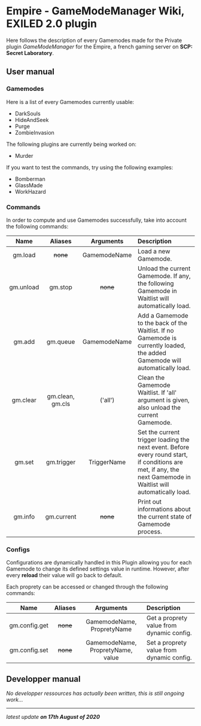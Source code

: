 # Empire - GameModeManager Wiki, EXILED 2.0 plugin

Here follows the description of every Gamemodes made for the Private plugin *GameModeManager* for the Empire, a french gaming server on **SCP: Secret Laboratory**.

## User manual

### Gamemodes

Here is a list of every Gamemodes currently usable:
* DarkSouls
* HideAndSeek
* Purge
* ZombieInvasion

The following plugins are currently being worked on:
* Murder

If you want to test the commands, try using the following examples:
* Bomberman
* GlassMade
* WorkHazard

### Commands

In order to compute and use Gamemodes successfully, take into account the following commands:

Name | Aliases | Arguments | Description
:---: | :---: | :---: | :------
gm.load | ~~none~~ | GamemodeName | Load a new Gamemode.
gm.unload | gm.stop | ~~none~~ | Unload the current Gamemode. If any, the following Gamemode in Waitlist will automatically load.
gm.add | gm.queue | GamemodeName | Add a Gamemode to the back of the Waitlist. If no Gamemode is currently loaded, the added Gamemode will automatically load.
gm.clear | gm.clean, gm.cls | ('all') | Clean the Gamemode Waitlist. If 'all' argument is given, also unload the current Gamemode.
gm.set | gm.trigger | TriggerName | Set the current trigger loading the next event. Before every round start, if conditions are met, if any, the next Gamemode in Waitlist will automatically load.
gm.info | gm.current | ~~none~~ | Print out informations about the current state of Gamemode process.

### Configs

Configurations are dynamically handled in this Plugin allowing you for each Gamemode to change its defined settings value in runtime. However, after every **reload** their value will go back to default.

Each proprety can be accessed or changed through the following commands:

Name | Aliases | Arguments | Description
:---: | :---: | :---: | :------
gm.config.get | ~~none~~ | GamemodeName, PropretyName | Get a proprety value from dynamic config.
gm.config.set | ~~none~~ | GamemodeName, PropretyName, value | Set a proprety value from dynamic config.


## Developper manual

*No developper ressources has actually been written, this is still ongoing work...*

---

*latest update* **_on 17th August of 2020_**
